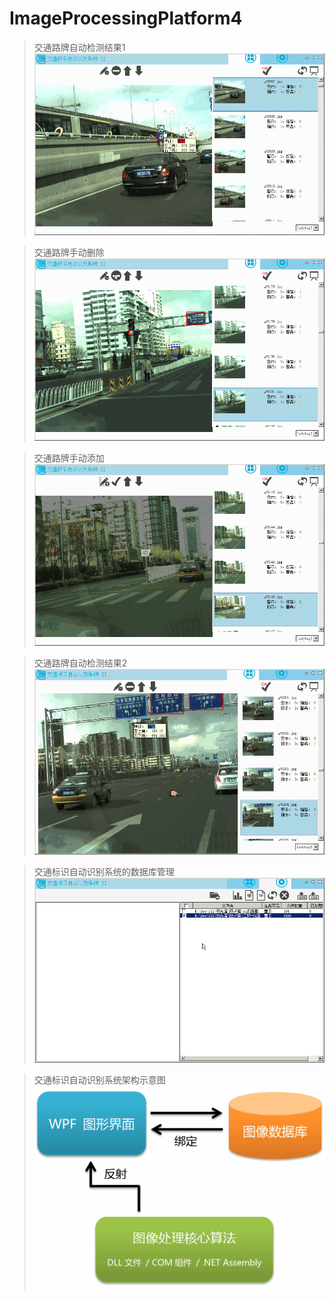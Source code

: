 # ImageProcessingPlatform4

> 交通路牌自动检测结果1
![](./images/p01.gif)

> 交通路牌手动删除
![](./images/p02.gif)

> 交通路牌手动添加
![](./images/p03.gif)

> 交通路牌自动检测结果2
![](./images/p04.gif)

> 交通标识自动识别系统的数据库管理
![](./images/p05.gif)

> 交通标识自动识别系统架构示意图
![](./images/p06.gif)
